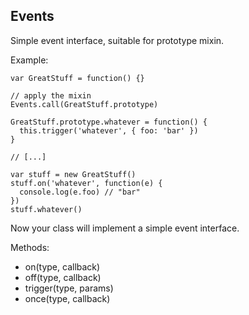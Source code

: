 Events
------

Simple event interface, suitable for prototype mixin.

Example:

    var GreatStuff = function() {}

    // apply the mixin
    Events.call(GreatStuff.prototype)

    GreatStuff.prototype.whatever = function() {
      this.trigger('whatever', { foo: 'bar' })
    }

    // [...]

    var stuff = new GreatStuff()
    stuff.on('whatever', function(e) {
      console.log(e.foo) // "bar"
    })
    stuff.whatever()

Now your class will implement a simple event interface.

Methods:

- on(type, callback)
- off(type, callback)
- trigger(type, params)
- once(type, callback)